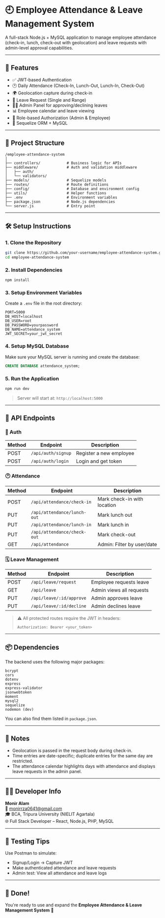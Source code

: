 # 🕘 Employee Attendance & Leave Management System

A full-stack Node.js + MySQL application to manage employee attendance (check-in, lunch, check-out with geolocation) and leave requests with admin-level approval capabilities.

---

## 🚀 Features

- ✅ JWT-based Authentication
- 🕐 Daily Attendance (Check-In, Lunch-Out, Lunch-In, Check-Out)
- 🌍 Geolocation capture during check-in
- 📅 Leave Request (Single and Range)
- 👨‍💼 Admin Panel for approving/declining leaves
- 📊 Employee calendar and leave viewing
- 🔐 Role-based Authorization (Admin & Employee)
- 📂 Sequelize ORM + MySQL

---

## 📁 Project Structure

```
/employee-attendance-system
│
├── controllers/            # Business logic for APIs
├── middleware/             # Auth and validation middleware
│   ├── auth/
│   └── validators/
├── models/                 # Sequelize models
├── routes/                 # Route definitions
├── config/                 # Database and environment config
├── utils/                  # Helper functions
├── .env                    # Environment variables
├── package.json            # Node.js dependencies
└── server.js               # Entry point
```

---

## 🛠️ Setup Instructions

### 1. Clone the Repository

```bash
git clone https://github.com/your-username/employee-attendance-system.git
cd employee-attendance-system
```

### 2. Install Dependencies

```bash
npm install
```

### 3. Setup Environment Variables

Create a `.env` file in the root directory:

```
PORT=5000
DB_HOST=localhost
DB_USER=root
DB_PASSWORD=yourpassword
DB_NAME=attendance_system
JWT_SECRET=your_jwt_secret
```

### 4. Setup MySQL Database

Make sure your MySQL server is running and create the database:

```sql
CREATE DATABASE attendance_system;
```

### 5. Run the Application

```bash
npm run dev
```

> Server will start at: `http://localhost:5000`

---

## 📮 API Endpoints

### 🔐 Auth

| Method | Endpoint            | Description              |
|--------|---------------------|--------------------------|
| POST   | `/api/auth/signup`  | Register a new employee  |
| POST   | `/api/auth/login`   | Login and get token      |

### 🕐 Attendance

| Method | Endpoint                      | Description             |
|--------|-------------------------------|-------------------------|
| POST   | `/api/attendance/check-in`    | Mark check-in with location |
| PUT    | `/api/attendance/lunch-out`   | Mark lunch out          |
| PUT    | `/api/attendance/lunch-in`    | Mark lunch in           |
| PUT    | `/api/attendance/check-out`   | Mark check-out          |
| GET    | `/api/attendance`             | Admin: Filter by user/date |

### 🗓️ Leave Management

| Method | Endpoint                      | Description             |
|--------|-------------------------------|-------------------------|
| POST   | `/api/leave/request`          | Employee requests leave |
| GET    | `/api/leave`                  | Admin views all requests |
| PUT    | `/api/leave/:id/approve`      | Admin approves leave    |
| PUT    | `/api/leave/:id/decline`      | Admin declines leave    |

> ⚠️ All protected routes require the JWT in headers:
> ```
> Authorization: Bearer <your_token>
> ```

---

## 📦 Dependencies

The backend uses the following major packages:

```
bcrypt
cors
dotenv
express
express-validator
jsonwebtoken
moment
mysql2
sequelize
nodemon (dev)
```

You can also find them listed in `package.json`.

---

## 📌 Notes

- Geolocation is passed in the request body during check-in.
- Time entries are date-specific; duplicate entries for the same day are restricted.
- The attendance calendar highlights days with attendance and displays leave requests in the admin panel.

---

## 👨‍💻 Developer Info

**Monir Alam**  
📧 monirrza0641@gmail.com  
🎓 BCA, Tripura University (NIELIT Agartala)  
🌐 Full Stack Developer – React, Node.js, PHP, MySQL

---

## 🧪 Testing Tips

Use Postman to simulate:

- Signup/Login → Capture JWT
- Make authenticated attendance and leave requests
- Admin test: View all attendance and leave logs

---

## 🏁 Done!

You're ready to use and expand the **Employee Attendance & Leave Management System** 🎉